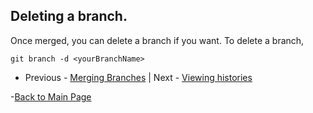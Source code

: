 ## Deleting a branch.
Once merged, you can delete a branch if you want. To delete a branch,

`git branch -d <yourBranchName>`

- Previous - [Merging Branches](./Merging-Branches.md) |  Next - [Viewing histories](./Viewing-histories.md)

-[Back to Main Page](./index.md)